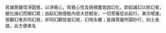 若諸菩薩悟淨圓覺，以淨覺心，知覺心性及與根塵皆因幻化，即起諸幻以除幻者，變化諸幻而開幻眾；由起幻故便能內發大悲輕安，一切菩薩從此起行，漸次增進。彼觀幻者非同幻故，非同幻觀皆是幻故，幻相永離；是諸菩薩所圓妙行，如土長苗。此方便者名